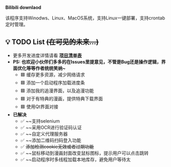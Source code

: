**Bilibili downlaod**

该程序支持Winodws、Linux、MacOS系统，支持Linux一键部署，支持crontab定时管理。

## 💡 TODO List ~~(在可见的未来...)~~
- 更多开发进度详情请看 [**项目清单表**](https://github.com/users/Zeal-L/projects/2/views/1)
- **PS: 也欢迎小伙伴们多多的在Issues里提意见，不管是Bug还是操作逻辑，界面优化等等作者统统笑纳~**
  - 🟦 缓存更多资源，减少网络请求
  - 🟦 添加一个启动程序加载进度条
  - 🟦 添加我的追漫界面，以及追漫功能
  - 🟦 对于有特典的漫画，提供特典下载界面
  - 🟦 使用Qt界面对接
- **已解决**
  - ✅ ~~支持selenium
  - ✅ ~~采用OCR进行验证码认证
  - ✅ ~~自定义代理服务器
  - ✅ ~~添加二维码扫码登入功能
  - ✅ ~~添加检测cookie无效或者过期功能~~
  - ✅ ~~鼠标移动到漫画封面改变鼠标图标，提示用户可以点击跳转
  - ✅ ~~启动程序时多线程加载本地库存，避免用户等待太